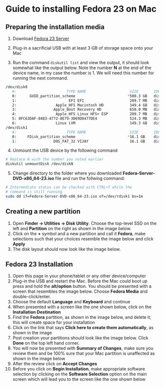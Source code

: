 # Guide to installing Fedora 23 on Mac

## Preparing the installation media 

1. Download [Fedora 23 Server](https://download.fedoraproject.org/pub/fedora/linux/releases/23/Server/x86_64/iso/Fedora-Server-DVD-x86_64-23.iso)

2. Plug-in a sacrificial USB with at least 3 GB of storage space onto your Mac 
3. Run the command `diskutil list` and view the output, it should look somewhat like the output below. Note the number **N** at the end of the device name, in my case the number is 1. We will need this number for running the next command.
  
  ```sh
  /dev/disk0
     #:                       TYPE NAME                    SIZE       IDENTIFIER
     0:      GUID_partition_scheme                        *500.3 GB   disk0
     1:                        EFI EFI                     209.7 MB   disk0s1
     2:                  Apple_HFS Macintosh HD            349.4 GB   disk0s2
     3:                 Apple_Boot Recovery HD             650.0 MB   disk0s3
     4:                  Apple_HFS Linux HFS+ ESP          209.7 MB   disk0s4
     5: 0FC63DAF-8483-4772-8E79-3D69D8477DE4               524.3 MB   disk0s5
     6:                  Linux LVM                         149.3 GB   disk0s6
  /dev/disk1
     #:                       TYPE NAME                    SIZE       IDENTIFIER
     0:     FDisk_partition_scheme                        *16.1 GB    disk1
     1:                 DOS_FAT_32 VIJAY                   16.1 GB    disk1s1
  ```

4. Unmount the USB device by the following command

  ```sh
  # Replace N with the number you noted earlier
  diskutil unmountDisk /dev/diskN
  ```

5. Change directory to the folder where you downloaded **Fedora-Server-DVD-x86_64-23.iso** file and run the follwing command:

  ```sh
  # Intermediate status can be checked with CTRL+T while the 
  # command is still running
  sudo dd if=Fedora-Server-DVD-x86_64-23.iso of=/dev/rdisk1 bs=1m
  ```
  
## Creating a new partition

1. Open **Finder → Utilities → Disk Utility**. Choose the top-level SSD on the left and **Partition** on the right as shown in the image below. 
2. Click on the **+** symbol and a new partition and call it **Fedora**, make selections such that your choices resemble the image below and click **Apply**
3. The disk layout should now look like the image below.

## Fedora 23 Installation

1. Open this page in your phone/tablet or any other device/computer
2. Plug-in the USB and restart the Mac. Before the Mac could boot up press and hold the **alt/option** button. You should be presented with a screen that resembles the image below. Choose **Fedora Media** and double-click/enter.
3. Choose the default **Language** and **Keyboard** and continue
4. When presented with a screen like the one shown below, click on the **Installation Destination**
5. Find the **Fedora** partition, as shown in the image below, and delete it; this will create space for your installation
6. Click on the link that says **Click here to create them automatically**, as shown in the image
7. Post creation your partitions should look like the image below. Click **Done** on the top left hand corner.
8. You will now be presented with **Summary of Changes**, make sure you review them and be 100% sure that your Mac partition is unaffected as shown in the image below
9. After the review click on **Accept Changes**
10. Before you click on **Begin Installation**, make appropriate software selection by clicking on the **Software Selection** option on the main screen which will lead you to the screen like the one shown below
  
